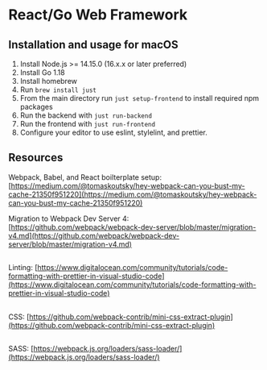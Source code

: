 # React/Go Web Framework

## Installation and usage for macOS

1. Install Node.js >= 14.15.0 (16.x.x or later preferred)
2. Install Go 1.18
3. Install homebrew
4. Run `brew install just`
5. From the main directory run `just setup-frontend` to install required npm packages
6. Run the backend with `just run-backend`
7. Run the frontend with `just run-frontend`
8. Configure your editor to use eslint, stylelint, and prettier.

## Resources

Webpack, Babel, and React boilterplate setup: [https://medium.com/@tomaskoutsky/hey-webpack-can-you-bust-my-cache-21350f951220](https://medium.com/@tomaskoutsky/hey-webpack-can-you-bust-my-cache-21350f951220)

Migration to Webpack Dev Server 4: [https://github.com/webpack/webpack-dev-server/blob/master/migration-v4.md](https://github.com/webpack/webpack-dev-server/blob/master/migration-v4.md)

##

Linting: [https://www.digitalocean.com/community/tutorials/code-formatting-with-prettier-in-visual-studio-code](https://www.digitalocean.com/community/tutorials/code-formatting-with-prettier-in-visual-studio-code)

##

CSS: [https://github.com/webpack-contrib/mini-css-extract-plugin](https://github.com/webpack-contrib/mini-css-extract-plugin)

##

SASS: [https://webpack.js.org/loaders/sass-loader/](https://webpack.js.org/loaders/sass-loader/)
